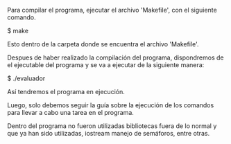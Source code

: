 Para compilar el programa, ejecutar el archivo 'Makefile', con el siguiente comando.

$ make 

Esto dentro de la carpeta donde se encuentra el archivo 'Makefile'.

Despues de haber realizado la compilación del programa, dispondremos de el ejecutable del programa
y se va a ejecutar de la siguiente manera:

$ ./evaluador

Así tendremos el programa en ejecución.

Luego, solo debemos seguir la guía sobre la ejecución de los comandos para llevar a cabo una tarea 
en el programa.

Dentro del programa no fueron utilizadas bibliotecas fuera de lo normal y que ya han sido utilizadas, iostream
manejo de semáforos, entre otras. 
